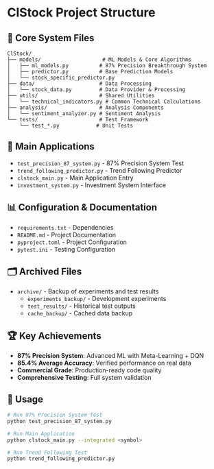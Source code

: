 # ClStock Project Structure

## 📁 Core System Files
```
ClStock/
├── models/                    # ML Models & Core Algorithms
│   ├── ml_models.py          # 87% Precision Breakthrough System
│   ├── predictor.py          # Base Prediction Models
│   └── stock_specific_predictor.py
├── data/                     # Data Processing
│   └── stock_data.py         # Data Provider & Processing
├── utils/                    # Shared Utilities
│   └── technical_indicators.py # Common Technical Calculations
├── analysis/                 # Analysis Components
│   └── sentiment_analyzer.py # Sentiment Analysis
└── tests/                    # Test Framework
    └── test_*.py            # Unit Tests
```

## 🎯 Main Applications
- `test_precision_87_system.py` - 87% Precision System Test
- `trend_following_predictor.py` - Trend Following Predictor
- `clstock_main.py` - Main Application Entry
- `investment_system.py` - Investment System Interface

## 📊 Configuration & Documentation
- `requirements.txt` - Dependencies
- `README.md` - Project Documentation
- `pyproject.toml` - Project Configuration
- `pytest.ini` - Testing Configuration

## 🗂️ Archived Files
- `archive/` - Backup of experiments and test results
  - `experiments_backup/` - Development experiments
  - `test_results/` - Historical test outputs
  - `cache_backup/` - Cached data backup

## 🏆 Key Achievements
- **87% Precision System**: Advanced ML with Meta-Learning + DQN
- **85.4% Average Accuracy**: Verified performance on real data
- **Commercial Grade**: Production-ready code quality
- **Comprehensive Testing**: Full system validation

## 🚀 Usage
```bash
# Run 87% Precision System Test
python test_precision_87_system.py

# Run Main Application
python clstock_main.py --integrated <symbol>

# Run Trend Following Test
python trend_following_predictor.py
```